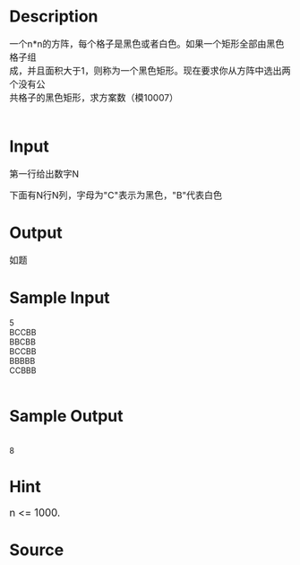 
# Description

<div class="content"><p><span style="font-size: medium">一个n*n的方阵，每个格子是黑色或者白色。如果一个矩形全部由黑色格子组<br/>
成，并且面积大于1，则称为一个黑色矩形。现在要求你从方阵中选出两个没有公<br/>
共格子的黑色矩形，求方案数（模10007）<br/>
 <br/>
</span></p></div>

# Input

<div class="content"><p><span style="font-size: medium">第一行给出数字N</span></p>
<p><span style="font-size: medium">下面有N行N列，字母为&#34;C&#34;表示为黑色，&#34;B&#34;代表白色</span></p></div>

# Output

<div class="content"><p><span style="font-size: medium">如题</span></p></div>

# Sample Input

<div class="content"><span class="sampledata">5 <br/>
BCCBB <br/>
BBCBB <br/>
BCCBB <br/>
BBBBB <br/>
CCBBB <br/>
 <br/>
</span></div>

# Sample Output

<div class="content"><span class="sampledata"> <br/>
8 </span></div>

# Hint

<div class="content"><p></p><p><font size="4">n &lt;= 1000. </font></p><p></p></div>

# Source

<div class="content"><p><a href="problemset.php?search="></a></p></div>

